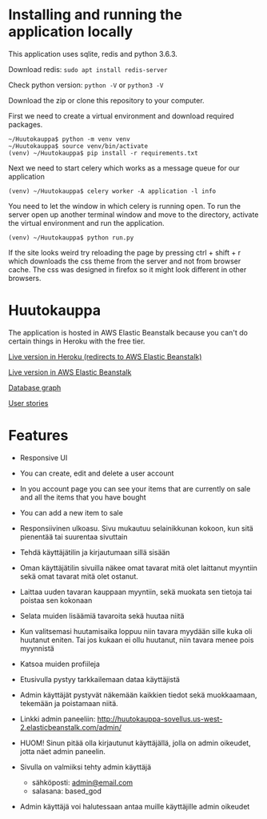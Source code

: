 # Installing and running the application locally

This application uses sqlite, redis and python 3.6.3.

Download redis: `sudo apt install redis-server`

Check python version: `python -V` or `python3 -V`

Download the zip or clone this repository to your computer.

First we need to create a virtual environment and download required packages.

```
~/Huutokauppa$ python -m venv venv
~/Huutokauppa$ source venv/bin/activate
(venv) ~/Huutokauppa$ pip install -r requirements.txt
```

Next we need to start celery which works as a message queue for our application

`(venv) ~/Huutokauppa$ celery worker -A application -l info`

You need to let the window in which celery is running open. To run the server open up another terminal window and move to the directory, activate the virtual environment and run the application.

`(venv) ~/Huutokauppa$ python run.py`

If the site looks weird try reloading the page by pressing ctrl + shift + r which downloads the css theme from the server and not from browser cache. The css was designed in firefox so it might look different in other browsers.

# Huutokauppa

The application is hosted in AWS Elastic Beanstalk because you can't do certain things in Heroku with the free tier.

[Live version in Heroku (redirects to AWS Elastic Beanstalk)](http://huutokauppa-sovellus.herokuapp.com/)

[Live version in AWS Elastic Beanstalk](http://huutokauppa-sovellus.us-west-2.elasticbeanstalk.com/)

[Database graph](https://raw.githubusercontent.com/laurivaananen/Huutokauppa/master/documentation/tietokantakaavio.png)

[User stories](https://github.com/laurivaananen/Huutokauppa/blob/master/documentation/userstories.md)

# Features

* Responsive UI
* You can create, edit and delete a user account
* In you account page you can see your items that are currently on sale and all the items that you have bought
* You can add a new item to sale

* Responsiivinen ulkoasu. Sivu mukautuu selainikkunan kokoon, kun sitä pienentää tai suurentaa sivuttain
* Tehdä käyttäjätilin ja kirjautumaan sillä sisään
* Oman käyttäjätilin sivuilla näkee omat tavarat mitä olet laittanut myyntiin sekä omat tavarat mitä olet ostanut.
* Laittaa uuden tavaran kauppaan myyntiin, sekä muokata sen tietoja tai poistaa sen kokonaan
* Selata muiden lisäämiä tavaroita sekä huutaa niitä
* Kun valitsemasi huutamisaika loppuu niin tavara myydään sille kuka oli huutanut eniten. Tai jos kukaan ei ollu huutanut, niin tavara menee pois myynnistä
* Katsoa muiden profiileja
* Etusivulla pystyy tarkkailemaan dataa käyttäjistä
* Admin käyttäjät pystyvät näkemään kaikkien tiedot sekä muokkaamaan, tekemään ja poistamaan niitä.
* Linkki admin paneeliin: http://huutokauppa-sovellus.us-west-2.elasticbeanstalk.com/admin/
* HUOM! Sinun pitää olla kirjautunut käyttäjällä, jolla on admin oikeudet, jotta näet admin paneelin.
* Sivulla on valmiiksi tehty admin käyttäjä
  * sähköposti: admin@email.com
  * salasana: based_god
* Admin käyttäjä voi halutessaan antaa muille käyttäjille admin oikeudet